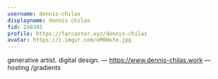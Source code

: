 ```yaml
---
username: dennis-chilas
displayname: dennis chilas
fid: 248345
profile: https://farcaster.xyz/dennis-chilas
avatar: https://i.imgur.com/oM0HxYe.jpg
---
```

generative artist. digital design. — https://www.dennis-chilas.work —hosting /gradients  
